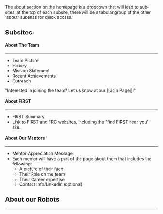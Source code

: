 The about section on the homepage is a dropdown that will lead to sub-sites, at the top of each subsite, there will be a tabular group of the other 'about' subsites for quick access.
## Subsites:

#### About The Team
___
* Team Picture
* History
* Mission Statement
* Recent Achievements
* Outreach

"Interested in joining the team? Let us know at our [[Join Page]]!"

#### About FIRST
___
* FIRST Summary
* Link to FIRST and FRC websites, including the "find FIRST near you" site.

#### About Our Mentors
___
* Mentor Appreciation Message
* Each mentor will have a part of the page about them that includes the following:
	* A picture of their face
	* Their Role on the team
	* Their Career expertise
	* Contact Info/Linkedin (optional)

## About our Robots
___
